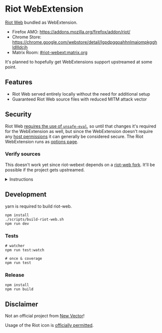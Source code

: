 # Riot WebExtension

[Riot Web](https://github.com/vector-im/riot-web) bundled as WebExtension.

- Firefox AMO: https://addons.mozilla.org/firefox/addon/riot/
- Chrome Store: https://chrome.google.com/webstore/detail/lgpdpggoahhnlmaiompkgghldllldcjh
- Matrix Room: [#riot-webext:matrix.org](https://matrix.to/#/#riot-webext:matrix)

It's planned to hopefully get WebExtensions support upstreamed at some point.

## Features

- Riot Web served entirely locally without the need for additional setup
- Guaranteed Riot Web source files with reduced MITM attack vector

## Security

Riot Web [requires the use of `unsafe-eval`](https://github.com/vector-im/riot-web/issues/3632), so until that changes it's required for the
WebExtension as well, but since the WebExtension doesn't require any [host permissions](https://developer.mozilla.org/en-US/docs/Mozilla/Add-ons/WebExtensions/manifest.json/permissions#Host_permissions) it can generally be considered secure. The Riot WebExtension runs as [options page](https://developer.mozilla.org/en-US/docs/Mozilla/Add-ons/WebExtensions/manifest.json/options_ui).


### Verify sources

This doesn't work yet since riot-webext depends on a [riot-web fork](https://github.com/stoically/riot-web). It'll be possible if the project gets upstreamed.

<details>
<summary>Instructions</summary>

-   Download [matching release from riot-web](https://github.com/vector-im/riot-web/releases) and extract its content into a folder named `riot-web` using `tar xzf`
-   Download the Add-on itself and extract its content into a folder named `riot-webext` using `unzip`
-   Compare the sha256sums by running `[[ $(cd riot-web && find . -type f \( -exec sha256sum {} \; \) | sha256sum) == $(cd riot-webext/riot && find . -type f \( -exec sha256sum {} \; \) | sha256sum) ]] && echo "OK" || echo "sha256sums do not match!"`
-   Responds with `OK` if the sha256sums match

</details>

## Development

yarn is required to build riot-web.

```shell
npm install
./scripts/build-riot-web.sh
npm run dev
```

### Tests

```shell
# watcher
npm run test:watch

# once & coverage
npm run test
```

### Release

```shell
npm install
npm run build
```

## Disclaimer

Not an official project from [New Vector](https://vector.im/)!

Usage of the Riot icon is [officially permitted](https://matrix.to/#/!xYvNcQPhnkrdUmYczI:matrix.org/$lvRXRVIzCrv7RtFLYQmW5eAqImYQvMHDach_Rr1c6Hg?via=matrix.org&via=feneas.org&via=kde.org).